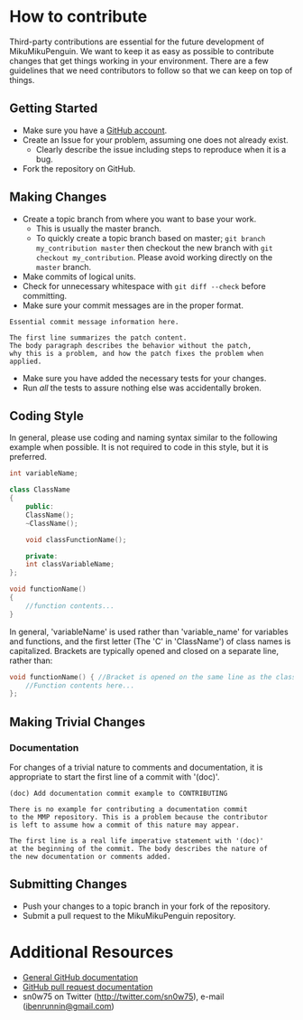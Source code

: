 # How to contribute

Third-party contributions are essential for the future development of MikuMikuPenguin.
We want to keep it as easy as possible to contribute changes that get things working
in your environment. There are a few guidelines that we need contributors to follow
so that we can keep on top of things.

## Getting Started

* Make sure you have a [GitHub account](https://github.com/signup/free).
* Create an Issue for your problem, assuming one does not already exist.
  * Clearly describe the issue including steps to reproduce when it is a bug.
* Fork the repository on GitHub.

## Making Changes

* Create a topic branch from where you want to base your work.
  * This is usually the master branch.
  * To quickly create a topic branch based on master; `git branch
    my_contribution master` then checkout the new branch with `git
    checkout my_contribution`. Please avoid working directly on the
    `master` branch.
* Make commits of logical units.
* Check for unnecessary whitespace with `git diff --check` before committing.
* Make sure your commit messages are in the proper format.

````
Essential commit message information here.

The first line summarizes the patch content.
The body paragraph describes the behavior without the patch,
why this is a problem, and how the patch fixes the problem when applied.
````

* Make sure you have added the necessary tests for your changes.
* Run _all_ the tests to assure nothing else was accidentally broken.

## Coding Style
In general, please use coding and naming syntax similar to the following example when possible.
It is not required to code in this style, but it is preferred.
```cpp
int variableName;

class ClassName
{
	public:
	ClassName();
	~ClassName();

	void classFunctionName();

	private:
	int classVariableName;
};

void functionName()
{
	//function contents...
}
```

In general, 'variableName' is used rather than 'variable_name' for variables and functions,
and the first letter (The 'C' in 'ClassName') of class names is capitalized.
Brackets are typically opened and closed on a separate line, rather than:
```cpp
void functionName() { //Bracket is opened on the same line as the class/function name. Typically unused style in MMP code
	//Function contents here...
};
```

## Making Trivial Changes

### Documentation

For changes of a trivial nature to comments and documentation, it is
appropriate to start the first line of a commit with '(doc)'.

````
(doc) Add documentation commit example to CONTRIBUTING

There is no example for contributing a documentation commit
to the MMP repository. This is a problem because the contributor
is left to assume how a commit of this nature may appear.

The first line is a real life imperative statement with '(doc)'
at the beginning of the commit. The body describes the nature of
the new documentation or comments added.
````

## Submitting Changes

* Push your changes to a topic branch in your fork of the repository.
* Submit a pull request to the MikuMikuPenguin repository.

# Additional Resources

* [General GitHub documentation](http://help.github.com/)
* [GitHub pull request documentation](http://help.github.com/send-pull-requests/)
* sn0w75 on Twitter (http://twitter.com/sn0w75), e-mail (ibenrunnin@gmail.com)

